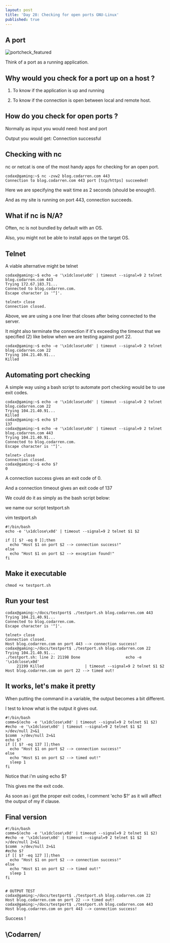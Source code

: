 ```yaml
---
layout: post
title: 'Day 28: Checking for open ports GNU-Linux'
published: true
---
```

## A port
![portcheck_featured](https://github.com/codarrenvelvindron/codarrenvelvindron.github.io/raw/master/images/port_check.png)

Think of a port as a running application.

## Why would you check for a port up on a host ?
1. To know if the application is up and running

2. To know if the connection is open between local and remote host.

## How do you check for open ports ?
Normally as input you would need:
host and port

Output you would get:
Connection successful

## Checking with nc
nc or netcat is one of the most handy apps for checking for an open port.

```
codax@gaming:~$ nc -zvw2 blog.codarren.com 443
Connection to blog.codarren.com 443 port [tcp/https] succeeded!
```
Here we are specifying the wait time as 2 seconds (should be enough!).

And as my site is running on port 443, connection succeeds.

## What if nc is N/A?
Often, nc is not bundled by default with an OS.

Also, you might not be able to install apps on the target OS.

## Telnet
A viable alternative might be telnet

```
codax@gaming:~$ echo -e '\x1dclose\x0d' | timeout --signal=9 2 telnet blog.codarren.com 443
Trying 172.67.183.71...
Connected to blog.codarren.com.
Escape character is '^]'.

telnet> close
Connection closed.
```
Above, we are using a one liner that closes after being connected to the server.

It might also terminate the connection if it's exceeding the timeout that we specified (2) like below when we are testing against port 22.

```
codax@gaming:~$ echo -e '\x1dclose\x0d' | timeout --signal=9 2 telnet blog.codarren.com 22
Trying 104.21.40.91...
Killed
```

## Automating port checking
A simple way using a bash script to automate port checking would be to use exit codes.

```
codax@gaming:~$ echo -e '\x1dclose\x0d' | timeout --signal=9 2 telnet blog.codarren.com 22
Trying 104.21.40.91...
Killed
codax@gaming:~$ echo $?
137
codax@gaming:~$ echo -e '\x1dclose\x0d' | timeout --signal=9 2 telnet blog.codarren.com 443
Trying 104.21.40.91...
Connected to blog.codarren.com.
Escape character is '^]'.

telnet> close
Connection closed.
codax@gaming:~$ echo $?
0
```
A connection success gives an exit code of 0.

And a connection timeout gives an exit code of 137

We could do it as simply as the bash script below:

we name our script testport.sh

vim testport.sh
```
#!/bin/bash
echo -e '\x1dclose\x0d' | timeout --signal=9 2 telnet $1 $2

if [[ $? -eq 0 ]];then
  echo "Host $1 on port $2 --> connection success!"
else
  echo "Host $1 on port $2 --> exception found!"
fi
```
## Make it executable
```
chmod +x testport.sh
```

## Run your test
```
codax@gaming:~/docs/testport$ ./testport.sh blog.codarren.com 443
Trying 104.21.40.91...
Connected to blog.codarren.com.
Escape character is '^]'.

telnet> close
Connection closed.
Host blog.codarren.com on port 443 --> connection success!
codax@gaming:~/docs/testport$ ./testport.sh blog.codarren.com 22
Trying 104.21.40.91...
./testport.sh: line 2: 21198 Done                    echo -e '\x1dclose\x0d'
     21199 Killed                  | timeout --signal=9 2 telnet $1 $2
Host blog.codarren.com on port 22 --> timed out!
```

## It works, let's make it pretty
When putting the command in a variable, the output becomes a bit different.

I test to know what is the output it gives out.
```
#!/bin/bash
comm=$(echo -e '\x1dclose\x0d' | timeout --signal=9 2 telnet $1 $2)
#echo -e '\x1dclose\x0d' | timeout --signal=9 2 telnet $1 $2 >/dev/null 2>&1
$comm  >/dev/null 2>&1
echo $?
if [[ $? -eq 137 ]];then
  echo "Host $1 on port $2 --> connection success!"
else
  echo "Host $1 on port $2 --> timed out!"
  sleep 1
fi
```

Notice that i'm using echo $?

This gives me the exit code.

As soon as i got the proper exit codes, I comment 'echo $?' as it will affect the output of my if clause.

## Final version
```
#!/bin/bash
comm=$(echo -e '\x1dclose\x0d' | timeout --signal=9 2 telnet $1 $2)
#echo -e '\x1dclose\x0d' | timeout --signal=9 2 telnet $1 $2 >/dev/null 2>&1
$comm  >/dev/null 2>&1
#echo $?
if [[ $? -eq 127 ]];then
  echo "Host $1 on port $2 --> connection success!"
else
  echo "Host $1 on port $2 --> timed out!"
  sleep 1
fi


# OUTPUT TEST
codax@gaming:~/docs/testport$ ./testport.sh blog.codarren.com 22
Host blog.codarren.com on port 22 --> timed out!
codax@gaming:~/docs/testport$ ./testport.sh blog.codarren.com 443
Host blog.codarren.com on port 443 --> connection success!
```
Success !

## \Codarren/
